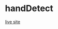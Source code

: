 # handDetect



[live site](https://lexie-b.github.io/handDetect/handDetectPractice/handDetect.html)
